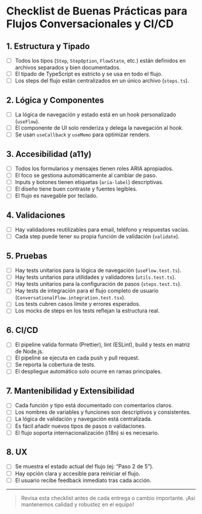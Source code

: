 # Checklist de Buenas Prácticas para Flujos Conversacionales y CI/CD

## 1. Estructura y Tipado

- [ ] Todos los tipos (`Step`, `StepOption`, `FlowState`, etc.) están definidos en archivos separados y bien documentados.
- [ ] El tipado de TypeScript es estricto y se usa en todo el flujo.
- [ ] Los steps del flujo están centralizados en un único archivo (`steps.ts`).

## 2. Lógica y Componentes

- [ ] La lógica de navegación y estado está en un hook personalizado (`useFlow`).
- [ ] El componente de UI solo renderiza y delega la navegación al hook.
- [ ] Se usan `useCallback` y `useMemo` para optimizar renders.

## 3. Accesibilidad (a11y)

- [ ] Todos los formularios y mensajes tienen roles ARIA apropiados.
- [ ] El foco se gestiona automáticamente al cambiar de paso.
- [ ] Inputs y botones tienen etiquetas (`aria-label`) descriptivas.
- [ ] El diseño tiene buen contraste y fuentes legibles.
- [ ] El flujo es navegable por teclado.

## 4. Validaciones

- [ ] Hay validadores reutilizables para email, teléfono y respuestas vacías.
- [ ] Cada step puede tener su propia función de validación (`validate`).

## 5. Pruebas

- [ ] Hay tests unitarios para la lógica de navegación (`useFlow.test.ts`).
- [ ] Hay tests unitarios para utilidades y validadores (`utils.test.ts`).
- [ ] Hay tests unitarios para la configuración de pasos (`steps.test.ts`).
- [ ] Hay tests de integración para el flujo completo de usuario (`ConversationalFlow.integration.test.tsx`).
- [ ] Los tests cubren casos límite y errores esperados.
- [ ] Los mocks de steps en los tests reflejan la estructura real.

## 6. CI/CD

- [ ] El pipeline valida formato (Prettier), lint (ESLint), build y tests en matriz de Node.js.
- [ ] El pipeline se ejecuta en cada push y pull request.
- [ ] Se reporta la cobertura de tests.
- [ ] El despliegue automático solo ocurre en ramas principales.

## 7. Mantenibilidad y Extensibilidad

- [ ] Cada función y tipo está documentado con comentarios claros.
- [ ] Los nombres de variables y funciones son descriptivos y consistentes.
- [ ] La lógica de validación y navegación está centralizada.
- [ ] Es fácil añadir nuevos tipos de pasos o validaciones.
- [ ] El flujo soporta internacionalización (i18n) si es necesario.

## 8. UX

- [ ] Se muestra el estado actual del flujo (ej: “Paso 2 de 5”).
- [ ] Hay opción clara y accesible para reiniciar el flujo.
- [ ] El usuario recibe feedback inmediato tras cada acción.

---

> Revisa esta checklist antes de cada entrega o cambio importante. ¡Así mantenemos calidad y robustez en el equipo!
